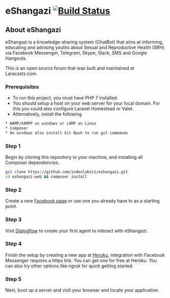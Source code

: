 # eShangazi [![Build Status](https://travis-ci.org/JeffreyWay/council.svg?branch=master)](https://travis-ci.org/JeffreyWay/council)

## About eShangazi

eShangazi is a knowledge-sharing system (ChatBot) that aims at informing, educating and advising youths about Sexual and Reproductive Health (SRH) via Facebook Messenger, Telegram, Skype, Slack, SMS and Google Hangouts.

This is an open source forum that was built and maintained at Laracasts.com.

### Prerequisites
 
 * To run this project, you must have PHP 7 installed.
 * You should setup a host on your web server for your local domain. 
 For this you could also configure Laravel Homestead or Valet. 
 * Alternatively, install the following
 ```bash
 * WAMP/XAMPP on windows or LAMP on Linux
 * Composer
 * On windows also install Git Bash to run git commands
 ```
  
 ### Step 1
 
 Begin by cloning this repository to your machine, and installing all Composer dependencies.
 
 ```bash
 git clone https://github.com/indexlabstz/eshangazi.git
 cd eshangazi-web && composer install
 ```
 
 ### Step 2
 
 Create a new [Facebook page](https://developers.facebook.com/docs/messenger-platform) or use one you already have to as a starting point. 

 
 ### Step 3
 
 Visit [Dialogflow](https://dialogflow.com) to create your first agent to interact with eShangazi. 
 
 ### Step 4
 
 Finish the setup by creating a new app at [Heroku](http://heroku.com), integration with Facebook Messenger requires a https link.
 You can get one for free at Heroku. You can also try other options like ngrok for quick getting started. 
 
 ### Step 5
 
 Next, boot up a server and visit your browser and locate your application. 
 
